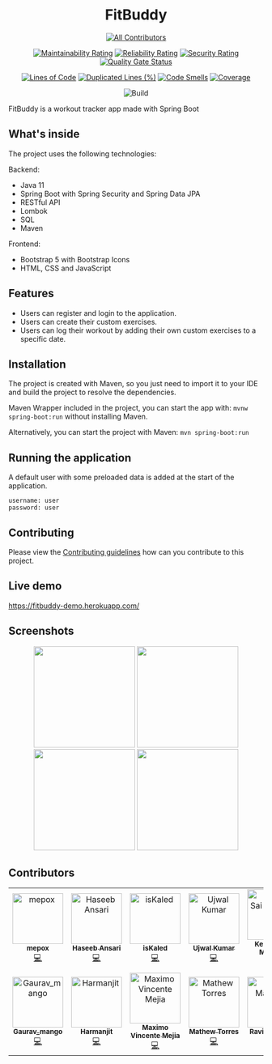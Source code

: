 <h1 align="center">FitBuddy</h1>

<div align="center">

<!-- ALL-CONTRIBUTORS-BADGE:START - Do not remove or modify this section -->
[![All Contributors](https://img.shields.io/badge/all_contributors-12-orange.svg?style=flat-square)](#contributors-)
<!-- ALL-CONTRIBUTORS-BADGE:END -->

[![Maintainability Rating](https://sonarcloud.io/api/project_badges/measure?project=fitbuddy-app&metric=sqale_rating)](https://sonarcloud.io/summary/overall?id=fitbuddy-app)
[![Reliability Rating](https://sonarcloud.io/api/project_badges/measure?project=fitbuddy-app&metric=reliability_rating)](https://sonarcloud.io/summary/overall?id=fitbuddy-app)
[![Security Rating](https://sonarcloud.io/api/project_badges/measure?project=fitbuddy-app&metric=security_rating)](https://sonarcloud.io/summary/overall?id=fitbuddy-app)
[![Quality Gate Status](https://sonarcloud.io/api/project_badges/measure?project=fitbuddy-app&metric=alert_status)](https://sonarcloud.io/summary/overall?id=fitbuddy-app)

[![Lines of Code](https://sonarcloud.io/api/project_badges/measure?project=fitbuddy-app&metric=ncloc)](https://sonarcloud.io/summary/overall?id=fitbuddy-app)
[![Duplicated Lines (%)](https://sonarcloud.io/api/project_badges/measure?project=fitbuddy-app&metric=duplicated_lines_density)](https://sonarcloud.io/summary/overall?id=fitbuddy-app)
[![Code Smells](https://sonarcloud.io/api/project_badges/measure?project=fitbuddy-app&metric=code_smells)](https://sonarcloud.io/summary/overall?id=fitbuddy-app)
[![Coverage](https://sonarcloud.io/api/project_badges/measure?project=fitbuddy-app&metric=coverage)](https://sonarcloud.io/summary/overall?id=fitbuddy-app)

![Build](https://github.com/mepox/fitbuddy/actions/workflows/build.yml/badge.svg)

</div>

FitBuddy is a workout tracker app made with Spring Boot

## What's inside

The project uses the following technologies:

Backend:
- Java 11
- Spring Boot with Spring Security and Spring Data JPA
- RESTful API
- Lombok
- SQL
- Maven

Frontend:
- Bootstrap 5 with Bootstrap Icons
- HTML, CSS and JavaScript

## Features

- Users can register and login to the application.
- Users can create their custom exercises.
- Users can log their workout by adding their own custom exercises to a specific date.

## Installation

The project is created with Maven, so you just need to import it to your IDE and build the project to resolve the dependencies.

Maven Wrapper included in the project, you can start the app with: `mvnw spring-boot:run` without installing Maven.

Alternatively, you can start the project with Maven: `mvn spring-boot:run`

## Running the application

A default user with some preloaded data is added at the start of the application.

```
username: user
password: user
```

## Contributing

Please view the [Contributing guidelines](https://github.com/mepox/fitbuddy/blob/main/CONTRIBUTING.md) how can you contribute to this project.

## Live demo

https://fitbuddy-demo.herokuapp.com/

## Screenshots

<div align="center">

<img src="https://mepox.github.io/projects/fitbuddy/fitbuddy_login.png" width=200>
<img src="https://mepox.github.io/projects/fitbuddy/fitbuddy_register.png" width=200>
<img src="https://mepox.github.io/projects/fitbuddy/fitbuddy_history.png" width=200>
<img src="https://mepox.github.io/projects/fitbuddy/fitbuddy_exercises.png" width=200>

</div>

## Contributors

<!-- ALL-CONTRIBUTORS-LIST:START - Do not remove or modify this section -->
<!-- prettier-ignore-start -->
<!-- markdownlint-disable -->
<table>
  <tbody>
    <tr>
      <td align="center"><a href="https://mepox.github.io/"><img src="https://avatars.githubusercontent.com/u/21198248?v=4?s=100" width="100px;" alt="mepox"/><br /><sub><b>mepox</b></sub></a><br /><a href="https://github.com/mepox/fitbuddy/commits?author=mepox" title="Code">💻</a></td>
      <td align="center"><a href="https://www.linkedin.com/in/haseebansari/"><img src="https://avatars.githubusercontent.com/u/47222685?v=4?s=100" width="100px;" alt="Haseeb Ansari"/><br /><sub><b>Haseeb Ansari</b></sub></a><br /><a href="https://github.com/mepox/fitbuddy/commits?author=haseeb-xd" title="Code">💻</a></td>
      <td align="center"><a href="https://github.com/isKaled"><img src="https://avatars.githubusercontent.com/u/99230637?v=4?s=100" width="100px;" alt="isKaled"/><br /><sub><b>isKaled</b></sub></a><br /><a href="https://github.com/mepox/fitbuddy/commits?author=isKaled" title="Code">💻</a></td>
      <td align="center"><a href="https://github.com/ujwalkumar1995"><img src="https://avatars.githubusercontent.com/u/20976813?v=4?s=100" width="100px;" alt="Ujwal Kumar"/><br /><sub><b>Ujwal Kumar</b></sub></a><br /><a href="https://github.com/mepox/fitbuddy/commits?author=ujwalkumar1995" title="Code">💻</a></td>
      <td align="center"><a href="https://github.com/keer-0"><img src="https://avatars.githubusercontent.com/u/54258313?v=4?s=100" width="100px;" alt="Keerthi Sai Maganti"/><br /><sub><b>Keerthi Sai Maganti</b></sub></a><br /><a href="https://github.com/mepox/fitbuddy/commits?author=keer-0" title="Code">💻</a></td>
      <td align="center"><a href="https://github.com/SwethaTamatam"><img src="https://avatars.githubusercontent.com/u/109732475?v=4?s=100" width="100px;" alt="SwethaTamatam"/><br /><sub><b>SwethaTamatam</b></sub></a><br /><a href="https://github.com/mepox/fitbuddy/commits?author=SwethaTamatam" title="Code">💻</a></td>
      <td align="center"><a href="https://github.com/dmitriydb"><img src="https://avatars.githubusercontent.com/u/77714869?v=4?s=100" width="100px;" alt="dmitriydb"/><br /><sub><b>dmitriydb</b></sub></a><br /><a href="https://github.com/mepox/fitbuddy/commits?author=dmitriydb" title="Code">💻</a></td>
    </tr>
    <tr>
      <td align="center"><a href="https://github.com/gaurav9777"><img src="https://avatars.githubusercontent.com/u/62351253?v=4?s=100" width="100px;" alt="Gaurav_mango"/><br /><sub><b>Gaurav_mango</b></sub></a><br /><a href="https://github.com/mepox/fitbuddy/commits?author=gaurav9777" title="Code">💻</a></td>
      <td align="center"><a href="https://github.com/hrandhawa13"><img src="https://avatars.githubusercontent.com/u/25377542?v=4?s=100" width="100px;" alt="Harmanjit"/><br /><sub><b>Harmanjit</b></sub></a><br /><a href="https://github.com/mepox/fitbuddy/commits?author=hrandhawa13" title="Code">💻</a></td>
      <td align="center"><a href="https://github.com/MaximoVincente"><img src="https://avatars.githubusercontent.com/u/103771906?v=4?s=100" width="100px;" alt="Maximo Vincente Mejia  "/><br /><sub><b>Maximo Vincente Mejia  </b></sub></a><br /><a href="https://github.com/mepox/fitbuddy/commits?author=MaximoVincente" title="Code">💻</a></td>
      <td align="center"><a href="http://linkedin.com/in/mathewtorres"><img src="https://avatars.githubusercontent.com/u/104056426?v=4?s=100" width="100px;" alt="Mathew Torres"/><br /><sub><b>Mathew Torres</b></sub></a><br /><a href="https://github.com/mepox/fitbuddy/commits?author=mtorres6739" title="Code">💻</a></td>
      <td align="center"><a href="https://github.com/iravimandalia"><img src="https://avatars.githubusercontent.com/u/28585939?v=4?s=100" width="100px;" alt="Ravi Mandalia"/><br /><sub><b>Ravi Mandalia</b></sub></a><br /><a href="https://github.com/mepox/fitbuddy/commits?author=iravimandalia" title="Code">💻</a></td>
    </tr>
  </tbody>
</table>

<!-- markdownlint-restore -->
<!-- prettier-ignore-end -->

<!-- ALL-CONTRIBUTORS-LIST:END -->
<!-- prettier-ignore-start -->
<!-- markdownlint-disable -->

<!-- markdownlint-restore -->
<!-- prettier-ignore-end -->

<!-- ALL-CONTRIBUTORS-LIST:END -->
